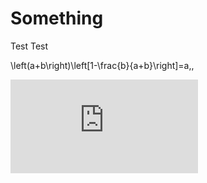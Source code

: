 # Something

Test
Test

\left(a+b\right)\left[1-\frac{b}{a+b}\right]=a\,,


![equation](http://www.sciweavers.org/tex2img.php?eq=1%2Bsin%28mc%5E2%29&bc=White&fc=Black&im=jpg&fs=12&ff=arev&edit=)
